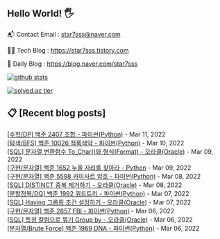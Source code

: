 ## Hello World! 🖐

📬 Contact Email : star7sss@naver.com

👨‍💻 Tech Blog : https://star7sss.tistory.com

🤪 Daily Blog : https://blog.naver.com/star7sss

[![github stats](https://github-readme-stats.vercel.app/api?username=jangThang&show_icons=true&hide_border=False)](https://star7sss.tistory.com)

[![solved.ac tier](http://mazassumnida.wtf/api/v2/generate_badge?boj=star7sss)](https://solved.ac/star7sss)

## 📋 [Recent blog posts]
[[수학/DP] 백준 2407 조합 - 파이썬(Python)](https://star7sss.tistory.com/285) - Mar 11, 2022<br>
[[탐색/BFS] 백준 10026 적록색약 - 파이썬(Python)](https://star7sss.tistory.com/284) - Mar 10, 2022<br>
[[SQL] 문자열 변환함수 To_Char()와 형식(Format) - 오라클(Oracle)](https://star7sss.tistory.com/283) - Mar 09, 2022<br>
[[구현/문자열] 백준 1652 누울 자리를 찾아라 - Python](https://star7sss.tistory.com/282) - Mar 09, 2022<br>
[[구현/문자열] 백준 5598 카이사르 암호 - 파이썬(Python)](https://star7sss.tistory.com/281) - Mar 08, 2022<br>
[[SQL] DISTINCT 중복 제거하기 - 오라클(Oracle)](https://star7sss.tistory.com/280) - Mar 08, 2022<br>
[[분할정복/DQ] 백준 1992 쿼드트리 - 파이썬(Python)](https://star7sss.tistory.com/279) - Mar 07, 2022<br>
[[SQL] Having 그룹핑 조건 설정하기 - 오라클(Oracle)](https://star7sss.tistory.com/278) - Mar 07, 2022<br>
[[구현/문자열] 백준 2857 FBI - 파이썬(Python)](https://star7sss.tistory.com/277) - Mar 06, 2022<br>
[[SQL] 특정 칼럼으로 묶기 Group by - 오라클(Oracle)](https://star7sss.tistory.com/276) - Mar 06, 2022<br>
[[문자열/Brute Force] 백준 1969 DNA - 파이썬(Python)](https://star7sss.tistory.com/275) - Mar 06, 2022<br>
